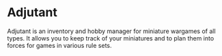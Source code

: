 # Adjutant

Adjutant is an inventory and hobby manager for miniature wargames of all types. It allows you to keep track of your miniatures and to plan them into forces for games in various rule sets.
